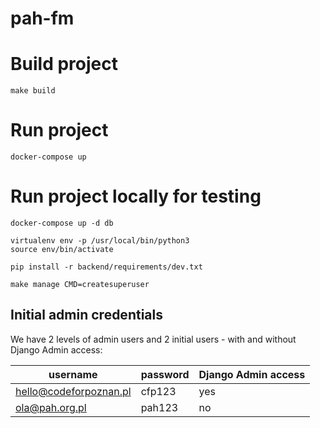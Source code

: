# pah-fm


# Build project

```
make build
```

# Run project

```
docker-compose up
```

# Run project locally for testing
```
docker-compose up -d db

virtualenv env -p /usr/local/bin/python3
source env/bin/activate

pip install -r backend/requirements/dev.txt

make manage CMD=createsuperuser
```

## Initial admin credentials
We have 2 levels of admin users and 2 initial users - with and without Django Admin access:

username               | password | Django Admin access
---------------------- | -------- | -------------------
hello@codeforpoznan.pl | cfp123   | yes
ola@pah.org.pl         | pah123   | no
